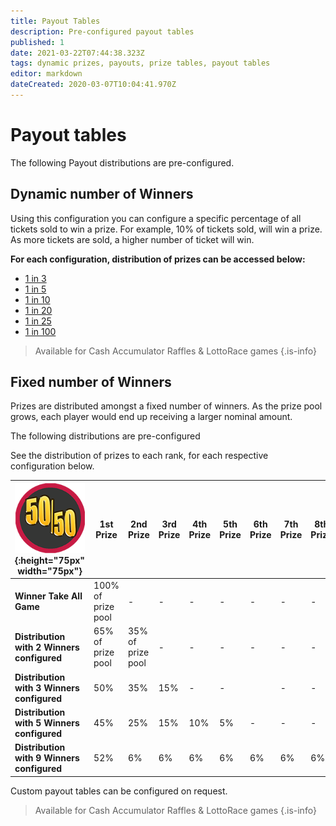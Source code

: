 ```yaml
---
title: Payout Tables
description: Pre-configured payout tables
published: 1
date: 2021-03-22T07:44:38.323Z
tags: dynamic prizes, payouts, prize tables, payout tables
editor: markdown
dateCreated: 2020-03-07T10:04:41.970Z
---
```


# Payout tables

The following Payout distributions are pre-configured.

## Dynamic number of Winners 
Using this configuration you can configure a specific percentage of all tickets sold to win a prize. For example, 10% of tickets sold, will win a prize.
As more tickets are sold, a higher number of ticket will win.
   
**For each configuration, distribution of prizes can be accessed below:**

- [1 in 3](/en/administration/games/payout-tables/dynamic-1in3)
- [1 in 5](/en/administration/games/payout-tables/dynamic-1in5)
- [1 in 10](/en/administration/games/payout-tables/dynamic-1in10) 
- [1 in 20](/en/administration/games/payout-tables/dynamic-1in20)
- [1 in 25](/en/administration/games/payout-tables/dynamic-1in25)
- [1 in 100](/en/administration/games/payout-tables/dynamic-1in100)



> Available for Cash Accumulator Raffles & LottoRace games
{.is-info}


## Fixed number of Winners
  
Prizes are distributed amongst a fixed number of winners. 
As the prize pool grows, each player would end up receiving a larger nominal amount.
  
The following distributions are pre-configured
   
 See the distribution of prizes to each rank, for each respective configuration below.

| ![50-50small.png](/50-50small.png "Cash Raffle"){:height="75px" width="75px"}   | 1st <BR>Prize | 2nd <BR>Prize| 3rd<BR>Prize |   4th<BR>Prize | 5th<BR>Prize | 6th<BR>Prize | 7th<BR>Prize | 8th<BR>Prize | 9th<BR>Prize |                 
|---------------|---------|---------------|-----------------------|-----------------------|---| ---| ---| ---| ---|
|**Winner Take All Game** | 100%<BR>of prize pool | - | - | -|- |-|- |- |- | 
|**Distribution with 2 Winners configured** | 65%<BR>of prize pool | 35%<BR>of prize pool | - |- | -|-| -| -| -| 
|**Distribution with 3 Winners configured**| 50% | 35% | 15% |- | -|| -| -| -| 
|**Distribution with 5 Winners configured**| 45% | 25% |15%  |10% | 5%|-| -| -| -|
|**Distribution with 9 Winners configured**| 52% | 6% | 6% |6% | 6%|6%| 6%| 6%| 6%| 
 
Custom payout tables can be configured on request.
 
> Available for Cash Accumulator Raffles & LottoRace games
{.is-info}


